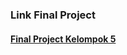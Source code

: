 ### Link Final Project
#### [Final Project Kelompok 5](https://github.com/arommal/Pemrograman_Jaringan_E_Kelompok_5/tree/FinalProject)